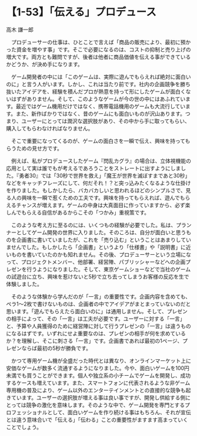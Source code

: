 # 【1-53】「伝える」プロデュース

<div class="author">高木 謙一郎</div>

　プロデューサーの仕事は、ひとことで言えば「商品の販売により、最初に預かった資金を増やす事」です。そこで必要になるのは、コストの抑制と売り上げの増大です。両方とも難問ですが、後者は他者に商品価値を伝える事ができているかどうか、が決め手になります。

　ゲーム開発者の中には「このゲームは、実際に遊んでもらえれば絶対に面白いのに」と言う人がいます。しかし、これは当たり前です。社内の企画競争を勝ち抜いたアイデアを、経験を積んだプロが熱意を持って形にしたゲームが面白くないはずがありません。そして、このようなゲームが今の世の中にはあふれています。最近ではゲーム機用だけではなく、携帯電話機用のゲームも大流行しています。また、新作ばかりではなく、昔のゲームにも面白いものが沢山あります。つまり、ユーザーにとっては潤沢な選択肢があり、その中から手に取ってもらい、購入してもらわなければなりません。

　そこで重要になってくるのが、ゲームの面白さを一瞬で伝え、興味を持ってもらうための見せ方です。

　例えば、私がプロデュースしたゲーム『閃乱カグラ』の場合は、立体視機能の応用として実は誰でもが考えるであろうことをストレートに出すようにしました。『勇者30』では「30秒で世界を救え」「魔王が世界を滅ぼすまであと30秒」などをキャッチフレーズにして、何だそれ！？と突っ込みたくなるような仕掛けを作りました。もしかしたら、バカバカしいと思われるほどのシンプルさで、見る人の興味を一瞬で惹くための工夫です。興味を持ってもらえれば、遊んでもらえるチャンスが増えます。ゲームの中身は大真面目に作っていますから、必ず楽しんでもらえる自信があるからこその「つかみ」重視策です。

　このような考え方に至るのには、いくつもの経験が必要でした。私は、プランナーとしてゲーム開発の世界に入りました。そのころは、自分が面白いと思うものを企画書に書いていましたが、これを「売り込む」ということはあまりしていませんでした。もしかしたら「企画書」というより「仕様書」や「説明書」に近いものを書いていたのかも知れません。その後、プロデューサーという立場になって、プロジェクトメンバー、他部署、経営陣、パブリッシャーなどへの企画プレゼンを行うようになりました。そして、東京ゲームショーなどで当社のゲームの試遊台に立ち、興味を惹けないと5秒で立ち去ってしまうお客様の反応を生で体験しました。

　そのような体験から学んだのが「一言」の重要性です。企画内容を含めても、ペラ1～2枚で書けないものは、企画者の中でアイデアがまとまっていないのだと思います。「遊んでもらえたら面白いのに」は通用しません。そして、プレゼンの相手によって、その「一言」は工夫が必要です。ユーザーに対する「一言」と、予算や人員獲得のために経営陣に対して行うプレゼンの「一言」は違うものになるはずです。いずれにせよ重要なのは、プレゼンの相手が何を求めているか？を理解し、そこに刺さる「一言」です。企画書であれば最初の1ページ、プレゼンならば最初の5秒が勝負です。

　かつて専用ゲーム機が全盛だった時代とは異なり、オンラインマーケット上に安価なゲームが数多く流通するようになりました。今や、面白いゲームを100円未満でも買うことができます。個人や独立系の小チームでゲームを開発し、成功するケースも増えています。また、スマートフォンに代表されるような非ゲーム専用機の普及により、ゲーム以外のエンターテインメントとの直接的な競争も起きています。ユーザーの選択肢が増える事は良い事ですが、開発し供給する側にとっては競争の激化を意味します。そのような中で、ゲーム開発を専門とするプロフェッショナルとして、面白いゲームを作り続ける事はもちろん、それが宣伝とは違う意味合いで「伝える」「伝わる」ことの重要性がますます高まっていくことでしょう。
